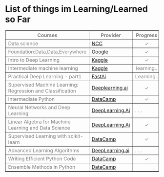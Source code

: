 # List of things im Learning/Learned so Far

<table border = 1px style = "color : grey">
<tr>
  <th>Courses</th>
  <th>Provider</th>
  <th>Progress</th>
</tr>
  <tr>
    <td>Data science</td>
    <td><a href= "https://www.nccedu.com/qualifications/fundamentals/data-science/" target="_blank" >NCC</a></td>
    <td align="center">&#10003;</td>
  </tr>
  <tr>
    <td>Foundation:Data,Data,Everywhere</td>
    <td><a href ="https://www.coursera.org/account/accomplishments/verify/HG4T2XKV9VBJ?utm_source=link&utm_medium=certificate&utm_content=cert_image&utm_campaign=pdf_header_button&utm_product=course" target="_blank" > Google</a>
    </td>
    <td align="center">&#10003;</td>
    </tr>
  <tr>
  <td>Intro to Deep Learning</td>
  <td><a href ="https://www.kaggle.com/learn/certification/nishantjswl/intro-to-machine-learning" >Kaggle</a></td>
  <td align="center">&#10003;</td> 
</tr>
  <tr>
  <td>Intermediate machine learning</td>
  <td><a href ="https://www.kaggle.com/learn/certification/nishantjswl/intro-to-machine-learning" >Kaggle</a></td>
  <td align="center">learning..</td> 
</tr>
  <tr>
    <td>Practical Deep Learning - part1</td>
    <td><a href = "https://course.fast.ai/" target="_blank">FastAi</a></td>
    <td>Learning..</td>
  </tr>
   <tr>
    <td>Supervised Machine Learning: Regression and Classification</td>
    <td><a href = "https://coursera.org/share/f37d3ccf62ced39df6486ddf976c65a4" target="_blank">Deeplearning.ai</a></td>
    <td align="center">&#10003;</td>
  </tr>
  <tr>
    <td>Intermediate Python</td>
    <td><a href = "https://www.datacamp.com/completed/statement-of-accomplishment/course/88c0d9689d5fecfba43275b0b4756ccd3980042f" target="_blank">DataCamp</a></td>
    <td align="center">&#10003;</td>
  </tr>
  </tr>
  <tr>
    <td>Neural Networks and Deep Learning</td>
    <td><a href = "https://www.coursera.org/specializations/deep-learning" target="_blank">DeepLearning.Ai</a></td>
    <td>. . .</td>
  </tr>
  </tr>
  <tr>
    <td>Linear Algebra for Machine Learning and Data Science
</td>
    <td><a href = "https://www.coursera.org/specializations/mathematics-for-machine-learning-and-data-science" target="_blank">DeepLearning.Ai</a></td>
    <td align='center'>&#10003;</td>
  </tr>

  <tr>
    <td>Supervised Learning with scikit-learn</td>
    <td><a href="https://www.datacamp.com/statement-of-accomplishment/course/6ec86c4a1efdeab2655d83d451bf9b2a7549ebb3?raw=1">DataCamp</a></td>
    <td align="center">&#10003;</td>
  </tr>
  <tr>
    <td>Advanced Learning Algorithms</td>
    <td><a href="DeepLearning.ai">DeepLearning.ai</a></td>
    <td>. . .</td>
  </tr>

  <tr>
    <td>Writing Efficient Python Code</td>
    <td><a href = "https://campus.datacamp.com/"> DataCamp</a></td>
    <td align="center">&#10003;</td>
  </tr>
  
  <tr>
    <td>Ensemble Methods in Python</td>
    <td><a href = "https://app.datacamp.com/learn/courses/ensemble-methods-in-python"> DataCamp</a></td>
    <td align="center"></td>
  </tr>

</table>
